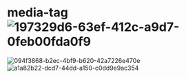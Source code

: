 # media-tag![197329d6-63ef-412c-a9d7-0feb00fda0f9](https://user-images.githubusercontent.com/111347556/224617403-7de6fc98-1a92-4b80-99f7-f2c5a1f1cc01.jpg)
![094f3868-b2ec-4bf9-b620-42a7226e470e](https://user-images.githubusercontent.com/111347556/224617421-4b89f8f4-6be1-4dbf-ac3c-2f26a45c443c.jpg)
![a1a82b22-dcd7-44dd-a150-c0dd9e9ac354](https://user-images.githubusercontent.com/111347556/224617433-8fae52be-96ee-4f29-bb7d-2cc5389b0baa.jpg)
